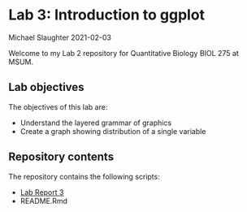 Lab 3: Introduction to ggplot
================
Michael Slaughter
2021-02-03

Welcome to my Lab 2 repository for Quantitative Biology BIOL 275 at
MSUM.

## Lab objectives

The objectives of this lab are:

  - Understand the layered grammar of graphics
  - Create a graph showing distribution of a single variable

## Repository contents

The repository contains the following scripts:

  - [Lab Report 3](lab-report.md)
  - README.Rmd
